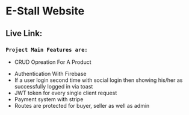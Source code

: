 # E-Stall Website

## Live Link:

### `Project Main Features are:`

- CRUD Opreation For A Product

* Authentication With Firebase
* If a user login second time with social login then showing his/her as successfully logged in via toast
* JWT token for every single client request
* Payment system with stripe
* Routes are protected for buyer, seller as well as admin
